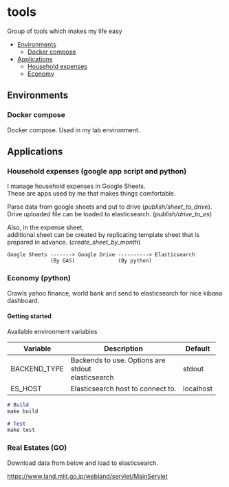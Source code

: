 # tools
Group of tools which makes my life easy

* [Environments](#environments)
  * [Docker compose](#docker-compose)
* [Applications](#applications)
  * [Household expenses](#household-expenses)
  * [Economy](#economy)

## Environments
### Docker compose
Docker compose. Used in my lab environment.

## Applications
### Household expenses (google app script and python)
I manage household expenses in Google Sheets.   
These are apps used by me that makes things comfortable.

Parse data from google sheets and put to drive (_publish/sheet_to_drive_).  
Drive uploaded file can be loaded to elasticsearch. (_publish/drive_to_es_)

Also, in the expense sheet,   
additional sheet can be created by replicating template sheet that is prepared in advance.
(_create_sheet_by_month_)

```
Google Sheets -------> Google Drive ----------> Elasticsearch
              (By GAS)              (By python)
```

### Economy (python)
Crawls yahoo finance, world bank and send to elasticsearch for nice kibana dashboard.

#### Getting started

Available environment variables

| Variable    | Description                                             | Default    |
|-----|---------------------------------------------------------|-----|
| BACKEND_TYPE    | Backends to use. Options are<br>stdout<br>elasticsearch | stdout    |
| ES_HOST    | Elasticsearch host to connect to.                       | localhost    |


```markdown
# Build
make build

# Test
make test
```

### Real Estates (GO)
Download data from below and load to elasticsearch.

https://www.land.mlit.go.jp/webland/servlet/MainServlet